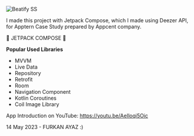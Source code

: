 
![Beatify SS](https://github.com/furkanayaz/Beatify/assets/59910223/cf77e2a0-1f8e-4b29-ba45-5cf2e858e71a)

I made this project with Jetpack Compose, which I made using Deezer API, for Apptern Case Study prepared by Appcent company.

💙 JETPACK COMPOSE 💙

**Popular Used Libraries**
- MVVM
- Live Data
- Repository
- Retrofit
- Room
- Navigation Component
- Kotlin Coroutines
- Coil Image Library

App Introduction on YouTube: https://youtu.be/AeIloqi5Oic

14 May 2023 - FURKAN AYAZ :)
